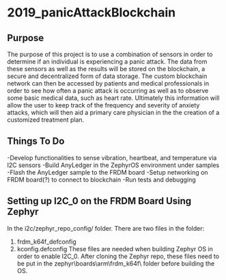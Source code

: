 # 2019_panicAttackBlockchain

## Purpose
The purpose of this project is to use a combination of sensors in order to determine if an individual is experiencing a panic attack. The data from these sensors as well as the results will be stored on the blockchain, a secure and decentralized form of data storage. The custom blockchain network can then be accessed by patients and medical professionals in order to see how often a panic attack is occurring as well as to observe some basic medical data, such as heart rate.  Ultimately this information will allow the user to keep track of the frequency and severity of anxiety attacks, which will then aid a primary care physician in the the creation of a customized treatment plan. 

## Things To Do
-Develop functionalities to sense vibration, heartbeat, and temperature via I2C sensors
-Build AnyLedger in the ZephyrOS environment under samples
-Flash the AnyLedger sample to the FRDM board
-Setup networking on FRDM board(?) to connect to blockchain
-Run tests and debugging

## Setting up I2C_0 on the FRDM Board Using Zephyr
In the i2c/zephyr_repo_config/ folder. There are two files in the folder:
1) frdm_k64f_defconfig
2) kconfig.defconfig
These files are needed when building Zephyr OS in order to enable I2C_0.
After cloning the Zephyr repo, these files need to be put in the zephyr\boards\arm\frdm_k64f\ folder before building the OS.
